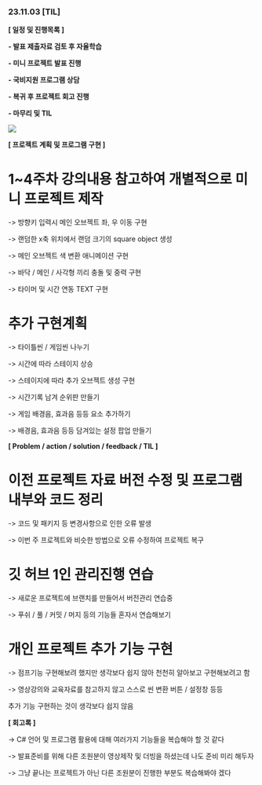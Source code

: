 ### 23.11.03 [TIL]

**[ 일정 및 진행목록 ]**

**- 발표 제출자료 검토 후 자율학습** 

**- 미니 프로젝트 발표 진행**

**- 국비지원 프로그램 상담**

**- 복귀 후 프로젝트 회고 진행**

**- 마무리 및 TIL**

[![](https://blogger.googleusercontent.com/img/b/R29vZ2xl/AVvXsEjcBHcjYJuC75Xb4Jphpnmb-7FcP_UV7BSSLDoFG9pgBS4D4D-aHR6S_ZvexjHOODMMHm149DRyOg7RwvFcb2aS5c_vyslc1d_6jgOrZgSlevw11bzl446PxPfSAezoh1dwJF24yrm1yV9tNee1H6VPMor_EZxzkJIeNgsy2fzqnNsco3zE3TZ84_IT9znZ/s320/image.png)](https://www.blogger.com/blog/post/edit/3583706664799492072/7136865380963954736#)

****[ 프로젝트 계획 및 프로그램 구현 ]****

# 1~4주차 강의내용 참고하여 개별적으로 미니 프로젝트 제작

-> 방향키 입력시 메인 오브젝트 좌, 우 이동 구현

-> 랜덤한 x축 위치에서 랜덤 크기의 square object 생성

-> 메인 오브젝트 색 변환 애니메이션 구현

-> 바닥 / 메인 / 사각형 끼리 충돌 및 중력 구현

-> 타이머 및 시간 연동 TEXT 구현

  

# 추가 구현계획

-> 타이틀씬 / 게임씬 나누기

-> 시간에 따라 스테이지 상승

-> 스테이지에 따라 추가 오브젝트 생성 구현

-> 시간기록 남겨 순위판 만들기

-> 게임 배경음, 효과음 등등 요소 추가하기

-> 배경음, 효과음 등등 담겨있는 설정 팝업 만들기

  

****[ Problem / action / solution / feedback / TIL ]****

# 이전 프로젝트 자료 버전 수정 및 프로그램 내부와 코드 정리

-> 코드 및 패키지 등 변경사항으로 인한 오류 발생

-> 이번 주 프로젝트와 비슷한 방법으로 오류 수정하여 프로젝트 복구

  

# 깃 허브 1인 관리진행 연습

-> 새로운 프로젝트에 브랜치를 만들어서 버전관리 연습중

-> 푸쉬 / 풀 / 커밋 / 머지 등의 기능들 혼자서 연습해보기

  

# 개인 프로젝트 추가 기능 구현

-> 점프기능 구현해보려 했지만 생각보다 쉽지 않아 천천히 알아보고 구현해보려고 함

-> 영상강의와 교육자료를 참고하지 않고 스스로 씬 변환 버튼 / 설정창 등등

추가 기능 구현하는 것이 생각보다 쉽지 않음 

  

****[ 회고록 ]****

-> C# 언어 및 프로그램 활용에 대해 여러가지 기능들을 복습해야 할 것 같다

-> 발표준비를 위해 다른 조원분이 영상제작 및 더빙을 하셨는데 나도 준비 미리 해두자

-> 그냥 끝나는 프로젝트가 아닌 다른 조원분이 진행한 부분도 복습해봐야 겠다
